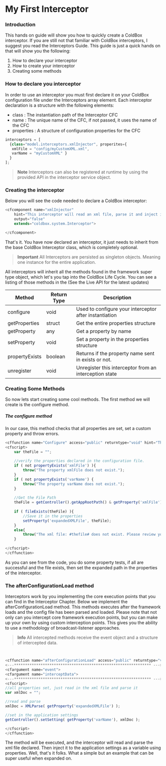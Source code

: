 # My First Interceptor

### Introduction

This hands on guide will show you how to quickly create a ColdBox interceptor. If you are still not that familiar with ColdBox interceptors, I suggest you read the Interceptors Guide. This guide is just a quick hands on that will show you the following:

1. How to declare your interceptor
2. How to create your interceptor
3. Creating some methods

### How to declare you interceptor

In order to use an interceptor you must first declare it on your ColdBox configuration file under the Interceptors array element. Each interceptor declaration is a structure with the following elements:

* class : The instantiation path of the Interceptor CFC
* name : The unique name of the CFC, if not passed, it uses the name of the CFC
* properties : A structure of configuration properties for the CFC

```js
interceptors = [
  {class="model.interceptors.xmlInjector", properites={
   xmlFile = "config/myCustomXML.xml",
   varName = "myCustomXML" }
  }
];
```

> **Note** Interceptors can also be registered at runtime by using the provided API in the interceptor service object.

### Creating the interceptor

Below you will see the code needed to declare a ColdBox interceptor:

```js
<cfcomponent name="xmlInjector"
	hint="This interceptor will read an xml file, parse it and inject it to the settings."
	output="false"
	extends="coldbox.system.Interceptor">

</cfcomponent>
```

That's it. You have now declared an interceptor, it just needs to inherit from the base ColdBox Interceptor class, which is completely optional.

> **Important**  All Interceptors are persisted as singleton objects. Meaning one instance for the entire application. 

All interceptors will inherit all the methods found in the framework super type object, which let's you tap into the ColdBox Life Cycle. You can see a listing of those methods in the (See the Live API for the latest updates)

|Method|Return Type|Description|
|--|--|--|
|configure|void|Used to configure your interceptor after instantiation|
|getProperties|struct|Get the entire properties structure|
|getProperty|any|Get a property by name|
|setProperty |void|Set a property in the properties structure |
|propertyExists |boolean|Returns if the property name sent in exists or not. |
|unregister|void|Unregister this interceptor from an interception state |

### Creating Some Methods

So now lets start creating some cool methods. The first method we will create is the configure method. 

##### The configure method

In our case, this method checks that all properties are set, set a custom property and throw errors.

```js
<cffunction name="Configure" access="public" returntype="void" hint="This is the configuration method for your interceptor" output="false" >
<cfscript>
	var theFile = "";
	
	//verify the properties declared in the configuration file.
	if ( not propertyExists('xmlFile') ){
		throw("The property xmlFile does not exist.");
	}
	if ( not propertyExists('varName') {
		throw("The property varName does not exist.");
	}
	
	//Get the File Path
	theFile = getController().getAppRootPath() & getProperty('xmlFile');
	
	if ( fileExists(theFile) ){
		//Save it in the properties
		setProperty('expandedXMLFile', theFile);
	}
	else{
		throw("The xml file: #thefile# does not exist. Please review your paths");
	}
	
</cfscript>
</cffunction>
```

As you can see from the code, you do some property tests, if all are successful and the file exists, then set the expanded path in the properties of the interceptor.

### The afterConfigurationLoad method

Interceptors work by you implementing the core execution points that you can find in the Interceptor Chapter. Below we implement the afterConfigurationLoad method. This methods executes after the framework loads and the config file has been parsed and loaded. Please note that not only can you intercept core framework execution points, but you can make up your own by using custom interception points. This gives you the ability to use a methodology of broadcast-listener approaches.

> **Info** All intercepted methods receive the event object and a structure of intercepted data. 

```js


<cffunction name="afterConfigurationLoad" access="public" returntype="void" hint="Executes after the framework and application configuration loads, but before the aspects get configured. " output="false" >
<---************************************************************** --->
<cfargument name="event">
<cfargument name="interceptData">
<---************************************************************** --->
<cfscript>
//all properties set, just read in the xml file and parse it
var xmlDoc = "";

//read and parse
xmlDoc = XMLParse( getProperty('expandedXMLFile') );

//set in the application settings
getController().setSetting( getProperty('varName'), xmlDoc );

</cfscript>
</cffunction>
```

The method will be executed, and the interceptor will read and parse the xml file declared. Then inject it to the application settings as a variable using properties. Well, that's it folks. What a simple but an example that can be super useful when expanded on.